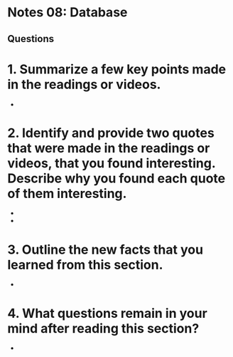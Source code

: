# Notes 08: Database
## Questions
# 1. Summarize a few key points made in the readings or videos.
* 
# 2. Identify and provide two quotes that were made in the readings or videos, that you found interesting. Describe why you found each quote of them interesting.
* 
* 
# 3. Outline the new facts that you learned from this section.
* 
# 4. What questions remain in your mind after reading this section?
* 
